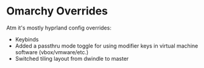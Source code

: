 # Omarchy Overrides

Atm it's mostly hyprland config overrides:
- Keybinds
- Added a passthru mode toggle for using modifier keys in virtual machine software (vbox/vmware/etc.)
- Switched tiling layout from dwindle to master
